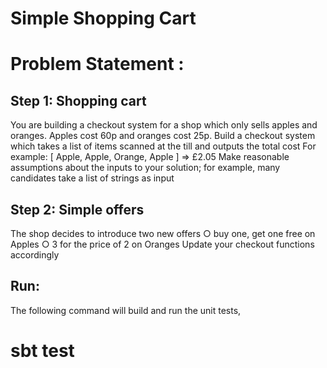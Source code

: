 # Simple Shopping Cart

Problem Statement :
===================

Step 1: Shopping cart 
---------------------
You are building a checkout system for a shop which only sells apples and oranges.
Apples cost 60p and oranges cost 25p. 
Build a checkout system which takes a list of items scanned at the till and outputs the total cost 
For example: [ Apple, Apple, Orange, Apple ] => £2.05 
Make reasonable assumptions about the inputs to your solution; for example, many candidates take a list of strings as input 
 
 
Step 2: Simple offers 
----------------------
The shop decides to introduce two new offers 
	○	buy one, get one free on Apples 
	○	3 for the price of 2 on Oranges 
Update your checkout functions accordingly 
 

 
Run:
----
The following command will build and run the unit tests,
 
  # sbt test